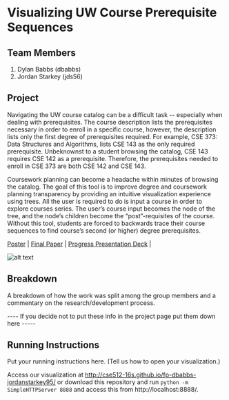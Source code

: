 Visualizing UW Course Prerequisite Sequences
===============

## Team Members

1. Dylan Babbs (dbabbs) 
2. Jordan Starkey (jds56)

## Project

Navigating the UW course catalog can be a difficult task -- especially when dealing with prerequisites. The course description lists the prerequisites necessary in order to enroll in a specific course, however, the description lists only the first degree of prerequisites required. For example, CSE 373: Data Structures and Algorithms, lists CSE 143 as the only required prerequisite. Unbeknownst to a student browsing the catalog, CSE 143 requires CSE 142 as a prerequisite. Therefore, the prerequisites needed to enroll in CSE 373 are both CSE 142 and CSE 143.

Coursework planning can become a headache within minutes of browsing the catalog. The goal of this tool is to improve degree and coursework planning transparency by providing an intuitive visualization experience using trees. All the user is required to do is input a course in order to explore courses series. The user’s course input becomes the node of the tree, and the node’s children become the “post”-requisites of the course. Without this tool, students are forced to backwards trace their course sequences to find course’s second (or higher) degree prerequisites.

[Poster](http://cse512-16s.github.io/fp-dbabbs-jordanstarkey95/poster-dbabbs-jds56.pdf) | 
[Final Paper](http://cse512-16s.github.io/fp-dbabbs-jordanstarkey95/paper-dbabbs-jds56.pdf) |
[Progress Presentation Deck](http://cse512-16s.github.io/fp-dbabbs-jordanstarkey95/slides-dbabbs-jds56.pdf) | 


![alt text](http://cse512-16s.github.io/fp-dbabbs-jordanstarkey95/summary.png "Project")

## Breakdown

A breakdown of how the work was split among the group members and a commentary on the research/development process.

---- If you decide not to put these info in the project page put them down here -----

## Running Instructions

Put your running instructions here.  (Tell us how to open your visualization.)

Access our visualization at http://cse512-16s.github.io/fp-dbabbs-jordanstarkey95/ or download this repository and run `python -m SimpleHTTPServer 8888` and access this from http://localhost:8888/.
